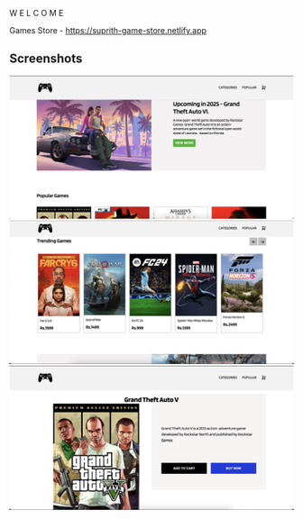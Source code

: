 W E L C O M E 

Games Store - https://suprith-game-store.netlify.app

## Screenshots

![Screenshot 1](screenshots/S1.png)
![Screenshot 2](screenshots/S2.png)
![Screenshot 2](screenshots/S3.png)

